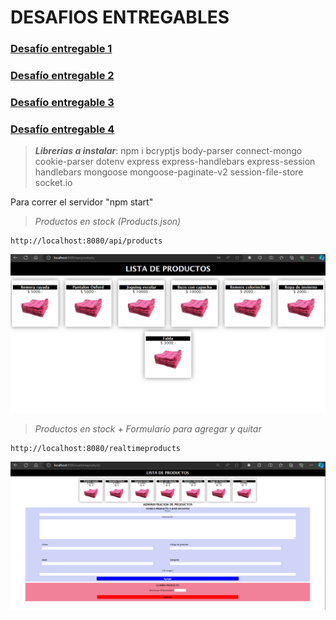 # DESAFIOS ENTREGABLES

### [Desafío entregable 1](https://github.com/Pablocan86/desafios_entregables_Cantarin_Backend/tree/main/primer_desafio_entregable)

### [Desafío entregable 2](https://github.com/Pablocan86/desafios_entregables_Cantarin_Backend/tree/main/segundo_desafio_entregable)

### [Desafío entregable 3](https://github.com/Pablocan86/desafios_entregables_Cantarin_Backend/tree/main/tercer_desafio_entregable)

### [Desafío entregable 4](https://github.com/Pablocan86/desafios_entregables_Cantarin_Backend/tree/main/cuarto_desafio_entregable/src)

> ***Librerias a instalar***: npm i bcryptjs body-parser connect-mongo cookie-parser dotenv express express-handlebars express-session handlebars mongoose mongoose-paginate-v2 session-file-store socket.io

Para correr el servidor "npm start"

> _Productos en stock (Products.json)_

```
http://localhost:8080/api/products
```

![alt text](image.png)

> _Productos en stock + Formulario para agregar y quitar_

```
http://localhost:8080/realtimeproducts
```

![alt text](image-1.png)
